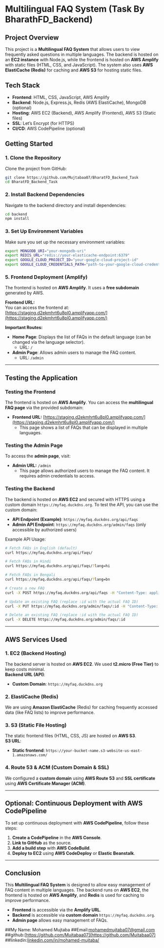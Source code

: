 # Multilingual FAQ System (Task By BharathFD_Backend)


## Project Overview
This project is a **Multilingual FAQ System** that allows users to view frequently asked questions in multiple languages. The backend is hosted on an **EC2 instance** with Node.js, while the frontend is hosted on **AWS Amplify** with static files (HTML, CSS, and JavaScript). The system also uses **AWS ElastiCache (Redis)** for caching and **AWS S3** for hosting static files.

## Tech Stack
- **Frontend**: HTML, CSS, JavaScript, AWS Amplify
- **Backend**: Node.js, Express.js, Redis (AWS ElastiCache), MongoDB (optional)
- **Hosting**: AWS EC2 (Backend), AWS Amplify (Frontend), AWS S3 (Static files)
- **SSL**: Let’s Encrypt (for HTTPS)
- **CI/CD**: AWS CodePipeline (optional)

## Getting Started

### 1. Clone the Repository
Clone the project from GitHub:
```bash
git clone https://github.com/Mujtabaa07/BharatFD_Backend_Task
cd BharatFD_Backend_Task
```

### 2. Install Backend Dependencies
Navigate to the backend directory and install dependencies:
```bash
cd backend
npm install
```

### 3. Set Up Environment Variables
Make sure you set up the necessary environment variables:
```bash
export MONGODB_URI="your-mongodb-uri"
export REDIS_URL="redis://your-elasticache-endpoint:6379"
export GOOGLE_CLOUD_PROJECT_ID="your-google-cloud-project-id"
export GOOGLE_CLOUD_CREDENTIALS_PATH="path-to-your-google-cloud-credentials.json"
```

<!-- You can also add these variables to `.bashrc` to make them permanent:
```bash
echo 'export MONGODB_URI="your-mongodb-uri"' >> ~/.bashrc
echo 'export REDIS_URL="redis://your-elasticache-endpoint:6379"' >> ~/.bashrc
echo 'export GOOGLE_CLOUD_PROJECT_ID="your-google-cloud-project-id"' >> ~/.bashrc
echo 'export GOOGLE_CLOUD_CREDENTIALS_PATH="path-to-your-google-cloud-credentials.json"' >> ~/.bashrc
source ~/.bashrc
```

### 4. Start the Backend with PM2
Start the backend application using **PM2** to ensure it runs in the background:
```bash
pm2 start src/app.js --name "faq-app"
pm2 startup
pm2 save -->

### 5. Frontend Deployment (Amplify)
The frontend is hosted on **AWS Amplify**. It uses a **free subdomain** generated by AWS.

**Frontend URL:**  
You can access the frontend at:  
[https://staging.d2ekmhrt6u8pl0.amplifyapp.com/](https://staging.d2ekmhrt6u8pl0.amplifyapp.com/)

**Important Routes:**
- **Home Page**: Displays the list of FAQs in the default language (can be changed via the language selector).
  - URL: `/`
- **Admin Page**: Allows admin users to manage the FAQ content.
  - URL: `/admin`
  
---

## Testing the Application

### Testing the Frontend
The frontend is hosted on **AWS Amplify**. You can access the **multilingual FAQ page** via the provided subdomain:
- **Frontend URL:** [https://staging.d2ekmhrt6u8pl0.amplifyapp.com/](https://staging.d2ekmhrt6u8pl0.amplifyapp.com/)
  - This page shows a list of FAQs that can be displayed in multiple languages.

### Testing the Admin Page
To access the **admin page**, visit:
- **Admin URL:** `/admin`  
  - This page allows authorized users to manage the FAQ content. It requires admin credentials to access.

### Testing the Backend
The backend is hosted on **AWS EC2** and secured with HTTPS using a custom domain `https://myfaq.duckdns.org`. To test the API, you can use the custom domain:
- **API Endpoint (Example)**: `https://myfaq.duckdns.org/api/faqs`
- **Admin API Endpoint**: `https://myfaq.duckdns.org/admin/faqs` (only accessible by authorized users)

Example API Usage:
```bash
# Fetch FAQs in English (default)
curl https://myfaq.duckdns.org/api/faqs/

# Fetch FAQs in Hindi
curl https://myfaq.duckdns.org/api/faqs/?lang=hi

# Fetch FAQs in Bengali
curl https://myfaq.duckdns.org/api/faqs/?lang=bn

# Create a new FAQ
curl -X POST https://myfaq.duckdns.org/api/faqs -H "Content-Type: application/json" -d '{"question": "Test Question", "answer": "Test Answer"}'

# Update an existing FAQ (replace :id with the actual FAQ ID)
curl -X PUT https://myfaq.duckdns.org/admin/faqs/:id -H "Content-Type: application/json" -d '{"question": "Updated Question", "answer": "Updated Answer"}'

# Delete an existing FAQ (replace :id with the actual FAQ ID)
curl -X DELETE https://myfaq.duckdns.org/admin/faqs/:id
```

---

## AWS Services Used

### 1. EC2 (Backend Hosting)
The backend server is hosted on **AWS EC2**. We used **t2.micro (Free Tier)** to keep costs minimal.  
**Backend URL (API)**:  
- **Custom Domain**: `https://myfaq.duckdns.org`

### 2. ElastiCache (Redis)
We are using **Amazon ElastiCache** (Redis) for caching frequently accessed data (like FAQ lists) to improve performance.

### 3. S3 (Static File Hosting)
The static frontend files (HTML, CSS, JS) are hosted on **AWS S3**.  
**S3 URL**:  
- **Static frontend**: `https://your-bucket-name.s3-website-us-east-1.amazonaws.com/`

### 4. Route 53 & ACM (Custom Domain & SSL)
We configured a **custom domain** using **AWS Route 53** and **SSL certificate** using **AWS Certificate Manager (ACM)**.

---

## Optional: Continuous Deployment with AWS CodePipeline
To set up continuous deployment with **AWS CodePipeline**, follow these steps:
1. **Create a CodePipeline** in the **AWS Console**.
2. **Link to GitHub** as the source.
3. **Add a build step** with **AWS CodeBuild**.
4. **Deploy to EC2** using **AWS CodeDeploy** or **Elastic Beanstalk**.

---

## Conclusion
This **Multilingual FAQ System** is designed to allow easy management of FAQ content in multiple languages. The backend runs on **AWS EC2**, the frontend is hosted on **AWS Amplify**, and **Redis** is used for caching to improve performance.

- **Frontend** is accessible via the **Amplify URL**.
- **Backend** is accessible via **custom domain** `https://myfaq.duckdns.org`.
- **Admin page** allows easy management of FAQs.

##My Name: Mohamed Mujtaba
##Email:[mohamedmujtaba07@gmail.com](mohamedmujtaba07@gmail.com)
##github:[https://github.com/Mujtabaa07](https://github.com/Mujtabaa07)
##linkedin:[linkedin.com/in/mohamed-mujtaba/](linkedin.com/in/mohamed-mujtaba/)
